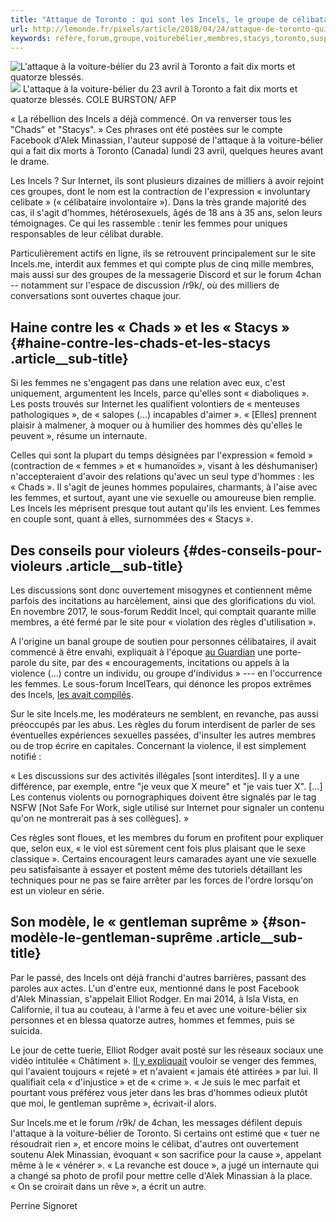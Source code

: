 ```yaml
---
title: "Attaque de Toronto : qui sont les Incels, le groupe de célibataires auquel se réfère le suspect ?"
url: http://lemonde.fr/pixels/article/2018/04/24/attaque-de-toronto-qui-sont-les-incels-ce-groupe-de-celibataires-auquel-se-refere-le-suspect_5290048_4408996.html
keywords: réfère,forum,groupe,voiturebélier,membres,stacys,toronto,suspect,incels,célibataires,règles,attaque,site,femmes,minassian
---
```

![L'attaque à la voiture-bélier du 23 avril à Toronto a fait dix morts et quatorze blessés.](https://img.lemde.fr/2018/04/24/0/0/3000/2000/688/0/60/0/0589f4a_5419692-01-07.jpg) ![](https://img.lemde.fr/2018/04/24/0/0/3000/2000/688/0/60/0/0589f4a_5419692-01-07.jpg) L'attaque à la voiture-bélier du 23 avril à Toronto a fait dix morts et quatorze blessés. COLE BURSTON/ AFP

« La rébellion des Incels a déjà commencé. On va renverser tous les "Chads" et "Stacys". » Ces phrases ont été postées sur le compte Facebook d'Alek Minassian, l'auteur supposé de l'attaque à la voiture-bélier qui a fait dix morts à Toronto (Canada) lundi 23 avril, quelques heures avant le drame.

Les Incels ? Sur Internet, ils sont plusieurs dizaines de milliers à avoir rejoint ces groupes, dont le nom est la contraction de l'expression « involuntary celibate » (« célibataire involontaire »). Dans la très grande majorité des cas, il s'agit d'hommes, hétérosexuels, âgés de 18 ans à 35 ans, selon leurs témoignages. Ce qui les rassemble : tenir les femmes pour uniques responsables de leur célibat durable.

Particulièrement actifs en ligne, ils se retrouvent principalement sur le site Incels.me, interdit aux femmes et qui compte plus de cinq mille membres, mais aussi sur des groupes de la messagerie Discord et sur le forum 4chan -- notamment sur l'espace de discussion /r9k/, où des milliers de conversations sont ouvertes chaque jour.

Haine contre les « Chads » et les « Stacys » {#haine-contre-les-chads-et-les-stacys .article__sub-title}
--------------------------------------------

Si les femmes ne s'engagent pas dans une relation avec eux, c'est uniquement, argumentent les Incels, parce qu'elles sont « diaboliques ». Les posts trouvés sur Internet les qualifient volontiers de « menteuses pathologiques », de « salopes (...) incapables d'aimer ». « \[Elles\] prennent plaisir à malmener, à moquer ou à humilier des hommes dès qu'elles le peuvent », résume un internaute.

Celles qui sont la plupart du temps désignées par l'expression « femoid » (contraction de « femmes » et « humanoïdes », visant à les déshumaniser) n'accepteraient d'avoir des relations qu'avec un seul type d'hommes : les « Chads ». Il s'agit de jeunes hommes populaires, charmants, à l'aise avec les femmes, et surtout, ayant une vie sexuelle ou amoureuse bien remplie. Les Incels les méprisent presque tout autant qu'ils les envient. Les femmes en couple sont, quant à elles, surnommées des « Stacys ».

Des conseils pour violeurs {#des-conseils-pour-violeurs .article__sub-title}
--------------------------

Les discussions sont donc ouvertement misogynes et contiennent même parfois des incitations au harcèlement, ainsi que des glorifications du viol. En novembre 2017, le sous-forum Reddit Incel, qui comptait quarante mille membres, a été fermé par le site pour « violation des règles d'utilisation ».

A l'origine un banal groupe de soutien pour personnes célibataires, il avait commencé à être envahi, expliquait à l'époque [au Guardian](https://www.theguardian.com/technology/2017/nov/08/reddit-incel-involuntary-celibate-men-ban) une porte-parole du site, par des « encouragements, incitations ou appels à la violence (...) contre un individu, ou groupe d'individus » --- en l'occurrence les femmes. Le sous-forum IncelTears, qui dénonce les propos extrêmes des Incels, [les avait compilés](https://www.reddit.com/r/IncelTears/search?q=rape&restrict_sr=on).

Sur le site Incels.me, les modérateurs ne semblent, en revanche, pas aussi préoccupés par les abus. Les règles du forum interdisent de parler de ses éventuelles expériences sexuelles passées, d'insulter les autres membres ou de trop écrire en capitales. Concernant la violence, il est simplement notifié :

« Les discussions sur des activités illégales \[sont interdites\]. Il y a une différence, par exemple, entre "je veux que X meure" et "je vais tuer X". \[...\] Les contenus violents ou pornographiques doivent être signalés par le tag NSFW \[Not Safe For Work, sigle utilisé sur Internet pour signaler un contenu qu'on ne montrerait pas à ses collègues\]. »

Ces règles sont floues, et les membres du forum en profitent pour expliquer que, selon eux, « le viol est sûrement cent fois plus plaisant que le sexe classique ». Certains encouragent leurs camarades ayant une vie sexuelle peu satisfaisante à essayer et postent même des tutoriels détaillant les techniques pour ne pas se faire arrêter par les forces de l'ordre lorsqu'on est un violeur en série.

Son modèle, le « gentleman suprême » {#son-modèle-le-gentleman-suprême .article__sub-title}
------------------------------------

Par le passé, des Incels ont déjà franchi d'autres barrières, passant des paroles aux actes. L'un d'entre eux, mentionné dans le post Facebook d'Alek Minassian, s'appelait Elliot Rodger. En mai 2014, à Isla Vista, en Californie, il tua au couteau, à l'arme à feu et avec une voiture-bélier six personnes et en blessa quatorze autres, hommes et femmes, puis se suicida.

Le jour de cette tuerie, Elliot Rodger avait posté sur les réseaux sociaux une vidéo intitulée « Châtiment ». [Il y expliquait](https://edition.cnn.com/2014/05/24/us/elliot-rodger-video-transcript/index.html) vouloir se venger des femmes, qui l'avaient toujours « rejeté » et n'avaient « jamais été attirées » par lui. Il qualifiait cela « d'injustice » et de « crime ». « Je suis le mec parfait et pourtant vous préférez vous jeter dans les bras d'hommes odieux plutôt que moi, le gentleman suprême », écrivait-il alors.

Sur Incels.me et le forum /r9k/ de 4chan, les messages défilent depuis l'attaque à la voiture-bélier de Toronto. Si certains ont estimé que « tuer ne résoudrait rien », et encore moins le célibat, d'autres ont ouvertement soutenu Alek Minassian, évoquant « son sacrifice pour la cause », appelant même à le « vénérer ». « La revanche est douce », a jugé un internaute qui a changé sa photo de profil pour mettre celle d'Alek Minassian à la place. « On se croirait dans un rêve », a écrit un autre.

Perrine Signoret
